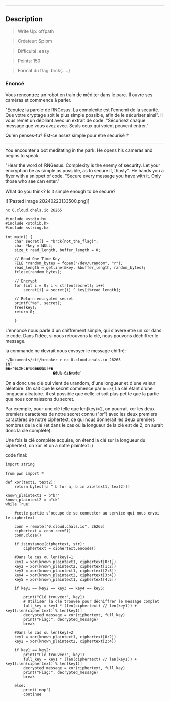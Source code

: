  

---

  

## Description

  

> Write Up: offpath<br>

> Créateur: Spipm<br>

> Difficulté: easy<br>

> Points: 150<br>

> Format du flag: brck{.....}<br>

  

### Enoncé

Vous rencontrez un robot en train de méditer dans le parc. Il ouvre ses caméras et commence à parler.
  

"Écoutez la parole de RNGesus. La complexité est l'ennemi de la sécurité. Que votre cryptage soit le plus simple possible, afin de le sécuriser ainsi". Il vous remet un dépliant avec un extrait de code. "Sécurisez chaque message que vous avez avec. Seuls ceux qui voient peuvent entrer."
  

Qu'en penses-tu? Est-ce assez simple pour être sécurisé ?

---

You encounter a bot meditating in the park. He opens his cameras and begins to speak.  
  

"Hear the word of RNGesus. Complexity is the enemy of security. Let your encryption be as simple as possible, as to secure it, thusly". He hands you a flyer with a snippet of code. "Secure every message you have with it. Only those who see can enter."  
  

What do you think? Is it simple enough to be secure?

![[Pasted image 20240223133500.png]]

`nc 0.cloud.chals.io 26265`

```
#include <stdio.h>
#include <stdlib.h>
#include <string.h>

int main() {
	char secret[] = "brck{not_the_flag}";
	char *key = NULL;
	size_t read_length, buffer_length = 0;
	
	// Read One Time Key
	FILE *random_bytes = fopen("/dev/urandom", "r");
	read_length = getline(&key, &buffer_length, random_bytes);
	fclose(random_bytes);
	
	// Encrypt
	for (int i = 0; i < strlen(secret); i++)
		secret[i] = secret[i] ^ key[i%read_length];
		
	// Return encrypted secret
	printf("%s", secret);
	free(key);
	return 0;
	
	}
```

L'ennoncé nous parle d'un chiffrement simple, qui s'avere etre un xor dans le code. Dans l'idée, si nous retrouvons la clé, nous pouvons déchiffrer le message.

la commande nc devrait nous envoyer le message chiffré:

```
~/Documents/ctf/breaker > nc 0.cloud.chals.io 26265                                                             INT
��="�LXHc�*&G����&[#�
                     ��Uk-6ѧ�vx�e`
```


On a donc une clé qui vient de urandom, d'une longueur et d'une valeur aléatoire. On sait que le secret commence par `brck{` La clé étant d'une longueur aléatoire, il est possible que celle-ci soit plus petite que la partie que nous connaissons du secret.

Par exemple, pour une clé telle que len(key)=2, on pourrait xor les deux premiers caractères de notre secret connu ("br") avec les deux premiers caractères de notre ciphertext, ce qui nous donnerait les deux premiers nombres de la clé (et dans le cas où la longueur de la clé est de 2, on aurait donc la clé complète).

Une fois la clé complète acquise, on étend la clé sur la longueur du ciphertext, on xor et on a notre plaintext :)

code final:

```
import string

from pwn import *

def xor(text1, text2):
	return bytes([a ^ b for a, b in zip(text1, text2)])
  
known_plaintext1 = b"br"
known_plaintext2 = b"ck"
while True:
  
	#cette partie s'occupe de se connecter au service qui nous envoi le ciphertext

	conn = remote("0.cloud.chals.io", 26265)
	ciphertext = conn.recvS()
	conn.close()

	if isinstance(ciphertext, str):
		ciphertext = ciphertext.encode()
	
	#Dans le cas ou len(key)=1
	key1 = xor(known_plaintext1, ciphertext[0:1])
	key2 = xor(known_plaintext2, ciphertext[1:2])
	key3 = xor(known_plaintext1, ciphertext[2:3])
	key4 = xor(known_plaintext2, ciphertext[3:4])
	key5 = xor(known_plaintext1, ciphertext[4:5])
	
	if key1 == key2 == key3 == key4 == key5:
	
		print("Clé trouvée:", key1)
		# Utiliser la clé trouvée pour déchiffrer le message complet
		full_key = key1 * (len(ciphertext) // len(key1)) + key1[:len(ciphertext) % len(key1)]
		decrypted_message = xor(ciphertext, full_key)
		print("Flag:", decrypted_message)
		break
	
	#Dans le cas ou len(key)=2
	key1 = xor(known_plaintext1, ciphertext[0:2])
	key2 = xor(known_plaintext2, ciphertext[2:4])
	
	if key1 == key2:
		print("Clé trouvée:", key1)
		full_key = key1 * (len(ciphertext) // len(key1)) + key1[:len(ciphertext) % len(key1)]
		decrypted_message = xor(ciphertext, full_key)
		print("Flag:", decrypted_message)
		break
		
	else:
		print('nop')
		continue
```




